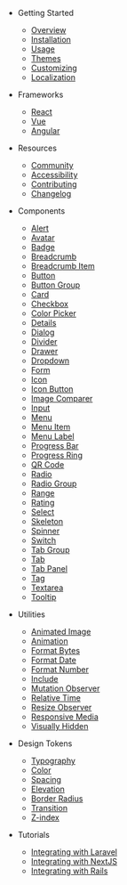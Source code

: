 - Getting Started
  - [Overview](/)
  - [Installation](/getting-started/installation)
  - [Usage](/getting-started/usage)
  - [Themes](/getting-started/themes)
  - [Customizing](/getting-started/customizing)
  - [Localization](/getting-started/localization)

- Frameworks
  - [React](/frameworks/react)
  - [Vue](/frameworks/vue)
  - [Angular](/frameworks/angular)

- Resources
  - [Community](/resources/community)
  - [Accessibility](/resources/accessibility)
  - [Contributing](/resources/contributing)
  - [Changelog](/resources/changelog)

- Components
  - [Alert](/components/alert)
  - [Avatar](/components/avatar)
  - [Badge](/components/badge)
  - [Breadcrumb](/components/breadcrumb)
  - [Breadcrumb Item](/components/breadcrumb-item)
  - [Button](/components/button)
  - [Button Group](/components/button-group)
  - [Card](/components/card)
  - [Checkbox](/components/checkbox)
  - [Color Picker](/components/color-picker)
  - [Details](/components/details)
  - [Dialog](/components/dialog)
  - [Divider](/components/divider)
  - [Drawer](/components/drawer)
  - [Dropdown](/components/dropdown)
  - [Form](/components/form)
  - [Icon](/components/icon)
  - [Icon Button](/components/icon-button)
  - [Image Comparer](/components/image-comparer)
  - [Input](/components/input)
  - [Menu](/components/menu)
  - [Menu Item](/components/menu-item)
  - [Menu Label](/components/menu-label)
  - [Progress Bar](/components/progress-bar)
  - [Progress Ring](/components/progress-ring)
  - [QR Code](/components/qr-code)
  - [Radio](/components/radio)
  - [Radio Group](/components/radio-group)
  - [Range](/components/range)
  - [Rating](/components/rating)
  - [Select](/components/select)
  - [Skeleton](/components/skeleton)
  - [Spinner](/components/spinner)
  - [Switch](/components/switch)
  - [Tab Group](/components/tab-group)
  - [Tab](/components/tab)
  - [Tab Panel](/components/tab-panel)
  - [Tag](/components/tag)
  - [Textarea](/components/textarea)
  - [Tooltip](/components/tooltip)
  <!--plop:component-->

- Utilities
  - [Animated Image](/components/animated-image)
  - [Animation](/components/animation)
  - [Format Bytes](/components/format-bytes)
  - [Format Date](/components/format-date)
  - [Format Number](/components/format-number)
  - [Include](/components/include)
  - [Mutation Observer](/components/mutation-observer)
  - [Relative Time](/components/relative-time)
  - [Resize Observer](/components/resize-observer)
  - [Responsive Media](/components/responsive-media)
  - [Visually Hidden](/components/visually-hidden)

- Design Tokens
  - [Typography](/tokens/typography)
  - [Color](/tokens/color)
  - [Spacing](/tokens/spacing)
  - [Elevation](/tokens/elevation)
  - [Border Radius](/tokens/border-radius)
  - [Transition](/tokens/transition)
  - [Z-index](/tokens/z-index)

- Tutorials
  - [Integrating with Laravel](/tutorials/integrating-with-laravel)
  - [Integrating with NextJS](/tutorials/integrating-with-nextjs)
  - [Integrating with Rails](/tutorials/integrating-with-rails)